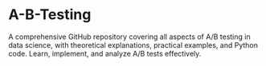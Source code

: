 # A-B-Testing
A comprehensive GitHub repository covering all aspects of A/B testing in data science, with theoretical explanations, practical examples, and Python code. Learn, implement, and analyze A/B tests effectively.
